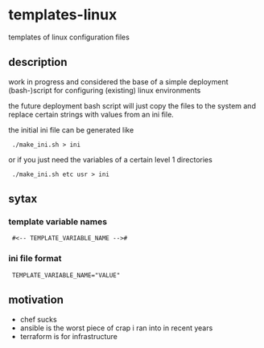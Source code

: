 # templates-linux
templates of linux configuration files

## description
work in progress and considered the base of a simple deployment (bash-)script for configuring (existing) linux environments

the future deployment bash script will just copy the files to the system and replace certain strings with values from an ini file.

the initial ini file can be generated like 
```
 ./make_ini.sh > ini
```
or if you just need the variables of a certain level 1 directories
```
 ./make_ini.sh etc usr > ini
```
## sytax
### template variable names
```
 #<-- TEMPLATE_VARIABLE_NAME --># 
```

### ini file format
``` 
 TEMPLATE_VARIABLE_NAME="VALUE"
```
 
## motivation
* chef sucks
* ansible is the worst piece of crap i ran into in recent years
* terraform is for infrastructure
